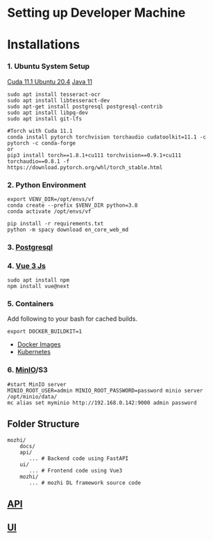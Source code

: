 # Setting up Developer Machine

# Installations
### 1. Ubuntu System Setup

[Cuda 11.1 Ubuntu 20.4](https://developer.nvidia.com/cuda-11.1.0-download-archive?target_os=Linux&target_arch=x86_64&target_distro=Ubuntu&target_version=2004&target_type=deblocal)
[Java 11](https://linuxize.com/post/install-java-on-ubuntu-20-04/)

```
sudo apt install tesseract-ocr
sudo apt install libtesseract-dev
sudo apt-get install postgresql postgresql-contrib
sudo apt install libpq-dev
sudo apt install git-lfs

#Torch with Cuda 11.1
conda install pytorch torchvision torchaudio cudatoolkit=11.1 -c pytorch -c conda-forge
or 
pip3 install torch==1.8.1+cu111 torchvision==0.9.1+cu111 torchaudio==0.8.1 -f https://download.pytorch.org/whl/torch_stable.html
```

### 2. Python Environment

```
export VENV_DIR=/opt/envs/vf
conda create --prefix $VENV_DIR python=3.8
conda activate /opt/envs/vf

pip install -r requirements.txt
python -m spacy download en_core_web_md
```

### 3. [Postgresql](postgres.md)

### 4. [Vue 3 Js](https://v3.vuejs.org/guide/installation.html#download-and-self-host)

```
sudo apt install npm
npm install vue@next
```

### 5. Containers

Add following to your bash for cached builds.
```
export DOCKER_BUILDKIT=1
```

- [Docker Images](docker.md)
- [Kubernetes](kubernetes.md)

### 6. [MinIO](../setup/minio.md)/S3

```
#start MinIO server
MINIO_ROOT_USER=admin MINIO_ROOT_PASSWORD=password minio server /opt/minio/data/
mc alias set myminio http://192.168.0.142:9000 admin password
```


## Folder Structure

```
mozhi/
    docs/
    api/
       ... # Backend code using FastAPI
    ui/
       ... # Frontend code using Vue3
    mozhi/
       ... # mozhi DL framework source code 
```

## [API](api.md)
## [UI](ui.md)